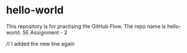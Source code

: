# hello-world
This repository is for practising the GitHub Flow.
The repo name is hello-world.
SE Assignment - 2

// I added the new line again
